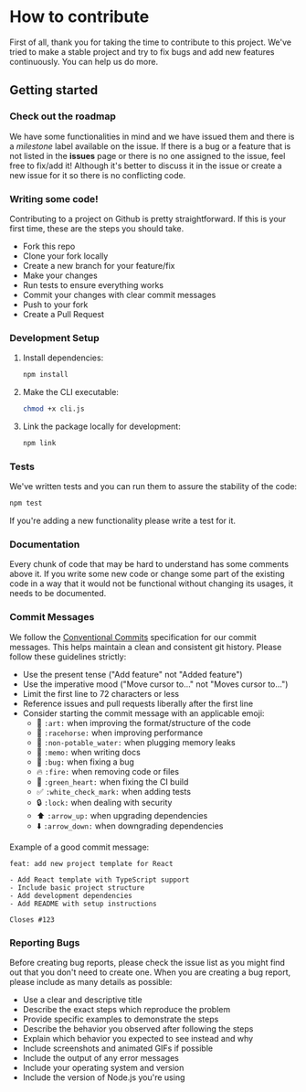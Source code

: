 # How to contribute

First of all, thank you for taking the time to contribute to this project. We've tried to make a stable project and try to fix bugs and add new features continuously. You can help us do more.

## Getting started

### Check out the roadmap

We have some functionalities in mind and we have issued them and there is a _milestone_ label available on the issue. If there is a bug or a feature that is not listed in the **issues** page or there is no one assigned to the issue, feel free to fix/add it! Although it's better to discuss it in the issue or create a new issue for it so there is no conflicting code.

### Writing some code!

Contributing to a project on Github is pretty straightforward. If this is your first time, these are the steps you should take.

- Fork this repo
- Clone your fork locally
- Create a new branch for your feature/fix
- Make your changes
- Run tests to ensure everything works
- Commit your changes with clear commit messages
- Push to your fork
- Create a Pull Request

### Development Setup

1. Install dependencies:
   ```bash
   npm install
   ```

2. Make the CLI executable:
   ```bash
   chmod +x cli.js
   ```

3. Link the package locally for development:
   ```bash
   npm link
   ```

### Tests

We've written tests and you can run them to assure the stability of the code:
```bash
npm test
```

If you're adding a new functionality please write a test for it.

### Documentation

Every chunk of code that may be hard to understand has some comments above it. If you write some new code or change some part of the existing code in a way that it would not be functional without changing its usages, it needs to be documented.

### Commit Messages

We follow the [Conventional Commits](https://www.conventionalcommits.org/) specification for our commit messages. This helps maintain a clean and consistent git history. Please follow these guidelines strictly:

- Use the present tense ("Add feature" not "Added feature")
- Use the imperative mood ("Move cursor to..." not "Moves cursor to...")
- Limit the first line to 72 characters or less
- Reference issues and pull requests liberally after the first line
- Consider starting the commit message with an applicable emoji:
  - 🎨 `:art:` when improving the format/structure of the code
  - 🐎 `:racehorse:` when improving performance
  - 🚱 `:non-potable_water:` when plugging memory leaks
  - 📝 `:memo:` when writing docs
  - 🐛 `:bug:` when fixing a bug
  - 🔥 `:fire:` when removing code or files
  - 💚 `:green_heart:` when fixing the CI build
  - ✅ `:white_check_mark:` when adding tests
  - 🔒 `:lock:` when dealing with security
  - ⬆️ `:arrow_up:` when upgrading dependencies
  - ⬇️ `:arrow_down:` when downgrading dependencies

Example of a good commit message:
```
feat: add new project template for React

- Add React template with TypeScript support
- Include basic project structure
- Add development dependencies
- Add README with setup instructions

Closes #123
```

### Reporting Bugs

Before creating bug reports, please check the issue list as you might find out that you don't need to create one. When you are creating a bug report, please include as many details as possible:

- Use a clear and descriptive title
- Describe the exact steps which reproduce the problem
- Provide specific examples to demonstrate the steps
- Describe the behavior you observed after following the steps
- Explain which behavior you expected to see instead and why
- Include screenshots and animated GIFs if possible
- Include the output of any error messages
- Include your operating system and version
- Include the version of Node.js you're using
